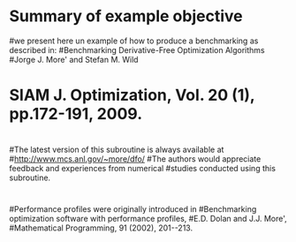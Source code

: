 # Summary of example objective
#we present here un example of how to produce a benchmarking as described in:
#Benchmarking Derivative-Free Optimization Algorithms
#Jorge J. More' and Stefan M. Wild
# SIAM J. Optimization, Vol. 20 (1), pp.172-191, 2009.
#
#The latest version of this subroutine is always available at
#http://www.mcs.anl.gov/~more/dfo/
#The authors would appreciate feedback and experiences from numerical
#studies conducted using this subroutine.
#
#Performance profiles were originally introduced in
#Benchmarking optimization software with performance profiles,
#E.D. Dolan and J.J. More', 
#Mathematical Programming, 91 (2002), 201--213.
